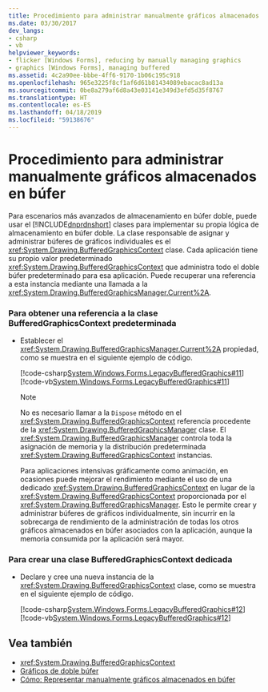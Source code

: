 ```yaml
---
title: Procedimiento para administrar manualmente gráficos almacenados en búfer
ms.date: 03/30/2017
dev_langs:
- csharp
- vb
helpviewer_keywords:
- flicker [Windows Forms], reducing by manually managing graphics
- graphics [Windows Forms], managing buffered
ms.assetid: 4c2a90ee-bbbe-4ff6-9170-1b06c195c918
ms.openlocfilehash: 965e3225f8cf1af6d61b81434089ebacac8ad13a
ms.sourcegitcommit: 0be8a279af6d8a43e03141e349d3efd5d35f8767
ms.translationtype: HT
ms.contentlocale: es-ES
ms.lasthandoff: 04/18/2019
ms.locfileid: "59138676"
---
```

# <a name="how-to-manually-manage-buffered-graphics"></a>Procedimiento para administrar manualmente gráficos almacenados en búfer
Para escenarios más avanzados de almacenamiento en búfer doble, puede usar el [!INCLUDE[dnprdnshort](../../../../includes/dnprdnshort-md.md)] clases para implementar su propia lógica de almacenamiento en búfer doble. La clase responsable de asignar y administrar búferes de gráficos individuales es el <xref:System.Drawing.BufferedGraphicsContext> clase. Cada aplicación tiene su propio valor predeterminado <xref:System.Drawing.BufferedGraphicsContext> que administra todo el doble búfer predeterminado para esa aplicación. Puede recuperar una referencia a esta instancia mediante una llamada a la <xref:System.Drawing.BufferedGraphicsManager.Current%2A>.  
  
### <a name="to-obtain-a-reference-to-the-default-bufferedgraphicscontext"></a>Para obtener una referencia a la clase BufferedGraphicsContext predeterminada  
  
-   Establecer el <xref:System.Drawing.BufferedGraphicsManager.Current%2A> propiedad, como se muestra en el siguiente ejemplo de código.  
  
     [!code-csharp[System.Windows.Forms.LegacyBufferedGraphics#11](~/samples/snippets/csharp/VS_Snippets_Winforms/System.Windows.Forms.LegacyBufferedGraphics/CS/Class1.cs#11)]
     [!code-vb[System.Windows.Forms.LegacyBufferedGraphics#11](~/samples/snippets/visualbasic/VS_Snippets_Winforms/System.Windows.Forms.LegacyBufferedGraphics/VB/Class1.vb#11)]  
  
    > [!NOTE]
    >  No es necesario llamar a la `Dispose` método en el <xref:System.Drawing.BufferedGraphicsContext> referencia procedente de la <xref:System.Drawing.BufferedGraphicsManager> clase. El <xref:System.Drawing.BufferedGraphicsManager> controla toda la asignación de memoria y la distribución predeterminada <xref:System.Drawing.BufferedGraphicsContext> instancias.  
  
     Para aplicaciones intensivas gráficamente como animación, en ocasiones puede mejorar el rendimiento mediante el uso de una dedicado <xref:System.Drawing.BufferedGraphicsContext> en lugar de la <xref:System.Drawing.BufferedGraphicsContext> proporcionada por el <xref:System.Drawing.BufferedGraphicsManager>. Esto le permite crear y administrar búferes de gráficos individualmente, sin incurrir en la sobrecarga de rendimiento de la administración de todas los otros gráficos almacenados en búfer asociados con la aplicación, aunque la memoria consumida por la aplicación será mayor.  
  
### <a name="to-create-a-dedicated-bufferedgraphicscontext"></a>Para crear una clase BufferedGraphicsContext dedicada  
  
-   Declare y cree una nueva instancia de la <xref:System.Drawing.BufferedGraphicsContext> clase, como se muestra en el siguiente ejemplo de código.  
  
     [!code-csharp[System.Windows.Forms.LegacyBufferedGraphics#12](~/samples/snippets/csharp/VS_Snippets_Winforms/System.Windows.Forms.LegacyBufferedGraphics/CS/Class1.cs#12)]
     [!code-vb[System.Windows.Forms.LegacyBufferedGraphics#12](~/samples/snippets/visualbasic/VS_Snippets_Winforms/System.Windows.Forms.LegacyBufferedGraphics/VB/Class1.vb#12)]  
  
## <a name="see-also"></a>Vea también

- <xref:System.Drawing.BufferedGraphicsContext>
- [Gráficos de doble búfer](double-buffered-graphics.md)
- [Cómo: Representar manualmente gráficos almacenados en búfer](how-to-manually-render-buffered-graphics.md)
